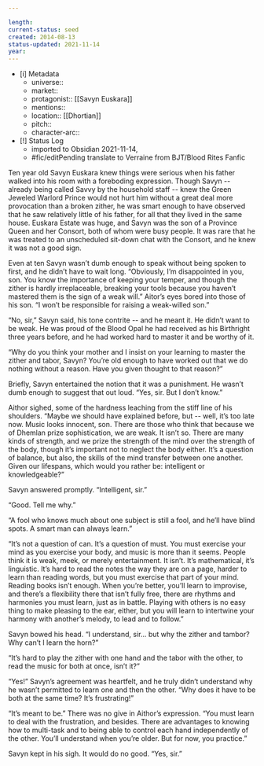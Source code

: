 ```yaml
---

length:
current-status: seed
created: 2014-08-13
status-updated: 2021-11-14
year:
---
```


- [i] Metadata
	- universe:: 
	- market::
	- protagonist:: [[Savyn Euskara]]
	- mentions::
	- location:: [[Dhortian]]
	- pitch:: 
	- character-arc::
- [!] Status Log
	- imported to Obsidian 2021-11-14, 
	- #fic/editPending translate to Verraine from BJT/Blood Rites Fanfic 

Ten year old Savyn Euskara knew things were serious when his father walked into his room with a foreboding expression. Though Savyn -- already being called Savvy by the household staff -- knew the Green Jeweled Warlord Prince would not hurt him without a great deal more provocation than a broken zither, he was smart enough to have observed that he saw relatively little of his father, for all that they lived in the same house. Euskara Estate was huge, and Savyn was the son of a Province Queen and her Consort, both of whom were busy people. It was rare that he was treated to an unscheduled sit-down chat with the Consort, and he knew it was not a good sign.

Even at ten Savyn wasn’t dumb enough to speak without being spoken to first, and he didn’t have to wait long. “Obviously, I’m disappointed in you, son. You know the importance of keeping your temper, and though the zither is hardly irreplaceable, breaking your tools because you haven’t mastered them is the sign of a weak will.” Aitor’s eyes bored into those of his son. “I won’t be responsible for raising a weak-willed son.”

“No, sir,” Savyn said, his tone contrite -- and he meant it. He didn’t want to be weak. He was proud of the Blood Opal he had received as his Birthright three years before, and he had worked hard to master it and be worthy of it.

“Why do you think your mother and I insist on your learning to master the zither and tabor, Savyn? You’re old enough to have worked out that we do nothing without a reason. Have you given thought to that reason?”

Briefly, Savyn entertained the notion that it was a punishment. He wasn’t dumb enough to suggest that out loud. “Yes, sir. But I don’t know.”

Aithor sighed, some of the hardness leaching from the stiff line of his shoulders. “Maybe we should have explained before, but -- well, it’s too late now. Music looks innocent, son. There are those who think that because we of Dhemlan prize sophistication, we are weak. It isn’t so. There are many kinds of strength, and we prize the strength of the mind over the strength of the body, though it’s important not to neglect the body either. It’s a question of balance, but also, the skills of the mind transfer between one another. Given our lifespans, which would you rather be: intelligent or knowledgeable?”

Savyn answered promptly. “Intelligent, sir.”

“Good. Tell me why.”

“A fool who knows much about one subject is still a fool, and he’ll have blind spots. A smart man can always learn.”

“It’s not a question of can. It’s a question of must. You must exercise your mind as you exercise your body, and music is more than it seems. People think it is weak, meek, or merely entertainment. It isn’t. It’s mathematical, it’s linguistic. It’s hard to read the notes the way they are on a page, harder to learn than reading words, but you must exercise that part of your mind. Reading books isn’t enough. When you’re better,  you’ll learn to improvise, and there’s a flexibility there that isn’t fully free, there are rhythms and harmonies you must learn, just as in battle. Playing with others is no easy thing to make pleasing to the ear, either, but you will learn to intertwine your harmony with another’s melody, to lead and to follow.”

Savyn bowed his head. “I understand, sir... but why the zither and tambor? Why can’t I learn the horn?”

“It’s hard to play the zither with one hand and the tabor with the other, to read the music for both at once, isn’t it?”

“Yes!” Savyn’s agreement was heartfelt, and he truly didn’t understand why he wasn’t permitted to learn one and then the other. “Why does it have to be both at the same time? It’s frustrating!”

“It’s meant to be.” There was no give in Aithor’s expression. “You must learn to deal with the frustration, and besides. There are advantages to knowing how to multi-task and to being able to control each hand independently of the other. You’ll understand when you’re older. But for now, you practice.”

Savyn kept in his sigh. It would do no good. “Yes, sir.”